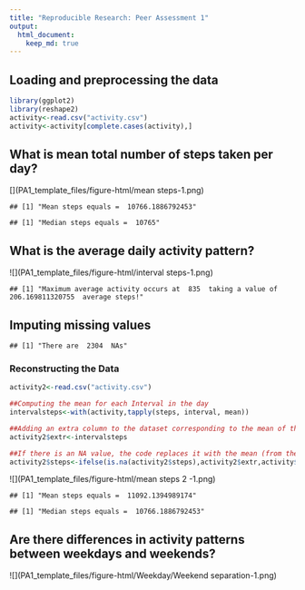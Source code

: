 ```yaml
---
title: "Reproducible Research: Peer Assessment 1"
output: 
  html_document:
    keep_md: true
---
```



## Loading and preprocessing the data

```r
library(ggplot2)
library(reshape2)
activity<-read.csv("activity.csv")
activity<-activity[complete.cases(activity),]
```

## What is mean total number of steps taken per day?
[](PA1_template_files/figure-html/mean steps-1.png)<!-- -->

```
## [1] "Mean steps equals =  10766.1886792453"
```

```
## [1] "Median steps equals =  10765"
```


## What is the average daily activity pattern?
![](PA1_template_files/figure-html/interval steps-1.png)<!-- -->

```
## [1] "Maximum average activity occurs at  835  taking a value of  206.169811320755  average steps!"
```


## Imputing missing values

```
## [1] "There are  2304  NAs"
```
### Reconstructing the Data

```r
activity2<-read.csv("activity.csv")

##Computing the mean for each Interval in the day
intervalsteps<-with(activity,tapply(steps, interval, mean))

##Adding an extra column to the dataset corresponding to the mean of the specified interval
activity2$extr<-intervalsteps

##If there is an NA value, the code replaces it with the mean (from the 4th column)
activity2$steps<-ifelse(is.na(activity2$steps),activity2$extr,activity$steps) 
```

![](PA1_template_files/figure-html/mean steps 2 -1.png)<!-- -->

```
## [1] "Mean steps equals =  11092.1394989174"
```

```
## [1] "Median steps equals =  10766.1886792453"
```

## Are there differences in activity patterns between weekdays and weekends?
![](PA1_template_files/figure-html/Weekday/Weekend separation-1.png)<!-- -->

